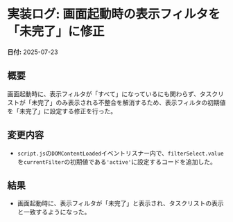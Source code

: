 # 実装ログ: 画面起動時の表示フィルタを「未完了」に修正

**日付:** 2025-07-23

## 概要

画面起動時に、表示フィルタが「すべて」になっているにも関わらず、タスクリストが「未完了」のみ表示される不整合を解消するため、表示フィルタの初期値を「未完了」に設定する修正を行った。

## 変更内容

- `script.js`の`DOMContentLoaded`イベントリスナー内で、`filterSelect.value`を`currentFilter`の初期値である`'active'`に設定するコードを追加した。

## 結果

- 画面起動時に、表示フィルタが「未完了」と表示され、タスクリストの表示と一致するようになった。
